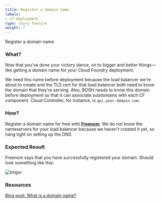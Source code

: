 ```yaml
---
title: Register a domain name
labels:
- cf-deployment
type: story-feature
weight: 7
---
```


Register a domain name
### What?
Now that you've done your victory dance, on to bigger and better things&mdash;like getting a domain name for your Cloud Foundry deployment.

We need this name before deployment because the load balancer we're about to create and the TLS cert for that load balancer both need to know the domain that they're serving. Also, BOSH needs to know this domain before deployment so that it can associate subdomains with each CF component. Cloud Controller, for instance, is `api.your-domain.com`.

### How?
Register a domain name for free with **[Freenom](http://www.freenom.com/en/index.html?lang=en)**. We do not know the nameservers for your load balancer because we haven't created it yet, so hang tight on setting up the DNS.

### Expected Result
Freenom says that you have successfully registered your domain. Should look something like this:

![Imgur](http://i.imgur.com/E3WnV24.png)

### Resources
[Blog post: What is a domain name?](https://www.lifewire.com/what-is-a-domain-name-2483189)